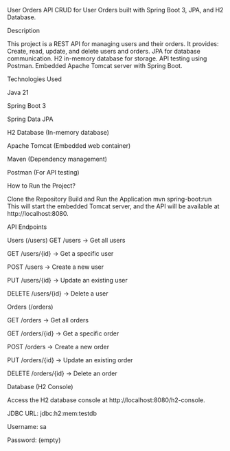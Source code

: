 User Orders API
CRUD for User Orders built with Spring Boot 3, JPA, and H2 Database.

 Description

This project is a REST API for managing users and their orders. It provides:
Create, read, update, and delete users and orders.
JPA for database communication.
H2 in-memory database for storage.
API testing using Postman.
Embedded Apache Tomcat server with Spring Boot.

 Technologies Used
 
Java 21

Spring Boot 3

Spring Data JPA

H2 Database (In-memory database)

Apache Tomcat (Embedded web container)

Maven (Dependency management)

Postman (For API testing)

 How to Run the Project?

Clone the Repository
Build and Run the Application
mvn spring-boot:run
This will start the embedded Tomcat server, and the API will be available at http://localhost:8080.

 API Endpoints

Users (/users)
GET /users → Get all users

GET /users/{id} → Get a specific user

POST /users → Create a new user

PUT /users/{id} → Update an existing user

DELETE /users/{id} → Delete a user

 Orders (/orders)

GET /orders → Get all orders

GET /orders/{id} → Get a specific order

POST /orders → Create a new order

PUT /orders/{id} → Update an existing order

DELETE /orders/{id} → Delete an order

 Database (H2 Console)

Access the H2 database console at http://localhost:8080/h2-console.

JDBC URL: jdbc:h2:mem:testdb

Username: sa

Password: (empty)


